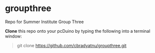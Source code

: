 # groupthree
Repo for Summer Institute Group Three

<b>Clone</b> this repo onto your pcDuino by typing the following into a terminal window:
>git clone https://github.com/cbradyatnu/groupthree.git


